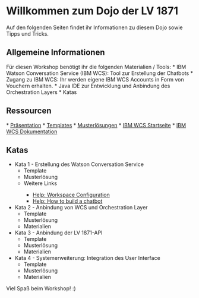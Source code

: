 <h1>Willkommen zum Dojo der LV 1871</h1>

Auf den folgenden Seiten findet ihr Informationen zu diesem Dojo sowie Tipps und Tricks. 

<h2>Allgemeine Informationen</h2>
Für diesen Workshop benötigt ihr die folgenden Materialien / Tools:
* IBM Watson Conversation Service (IBM WCS): Tool zur Erstellung der Chatbots
* Zugang zu IBM WCS: Ihr werden eigene IBM WCS Accounts in Form von Vouchern erhalten.
* Java IDE zur Entwicklung und Anbindung des Orchestration Layers 
* Katas 

<h2>Ressourcen</h2> 
* <a target="_blank" href="https://gitlab.infomotion.de/lv1871/chatbot/blob/master/WatsonJavaDojo.pptx">Präsentation</a> 
* <a target="_blank" href="https://gitlab.infomotion.de/lv1871/chatbot/tree/master/Templates">Templates</a>
* <a target="_blank" href="https://gitlab.infomotion.de/lv1871/chatbot/tree/master/Musterlösungen">Musterlösungen</a>
* <a target="_blank" href="https://watson-assistant.eu-de.bluemix.net/">IBM WCS Startseite</a>   
* <a target="_blank" href="https://console.bluemix.net/docs/services/conversation/configure-workspace.html#configuring-a-watson-assistant-workspace">IBM WCS Dokumentation</a>


<h2>Katas</h2>
<ul>
	<li> Kata 1 - Erstellung des Watson Conversation Service 
	<ul>
		<li>Template</li>
		<li>Musterlösung</li>
		<li>Weitere Links</li>
        <ul>
			<li><a target="_blank" href="https://console.bluemix.net/docs/services/conversation/configure-workspace.html#configuring-a-watson-assistant-workspace">Help: Workspace Configuration</a></li>
			<li><a target="_blank" href="www.ibm.com/watson/how-to-build-a-chatbot/">Help: How to build a chatbot</a></li>
		</ul>
	</ul>
	<li> Kata 2 - Anbindung von WCS und Orchestration Layer
	<ul>
		<li>Template</li>
		<li>Musterlösung</li>
		<li>Materialien</li>
	</ul>
	<li> Kata 3 - Anbindung der LV 1871-API 
	<ul>
		<li>Template</li>
		<li>Musterlösung</li>
		<li>Materialien</li>
	</ul>
	<li> Kata 4 - Systemerweiterung: Integration des User Interface
	<ul>
		<li>Template</li>
		<li>Musterlösung</li>
		<li>Materialien</li>
	</ul>
</ul>



Viel Spaß beim Workshop! :)
  

